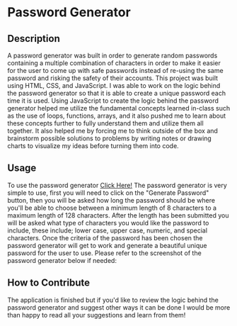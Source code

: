 # Password Generator

## Description
A password generator was built in order to generate random passwords containing a multiple combination of characters in order to make it easier for the user to 
come up with safe passwords instead of re-using the same password and risking the safety of their accounts. 
This project was built using HTML, CSS, and JavaScript. I was able to work on the logic behind the password generator so that it is able to create a unique password 
each time it is used. Using JavaScript to create the logic behind the password generator helped me utilize the fundamental concepts learned in-class such as the use of loops, functions, arrays, and it also pushed me to learn about these concepts further to fully understand them and utilize them all together. It also helped me by forcing me to think outside of the box and brainstorm possible solutions to problems by writing notes or drawing charts to visualize my ideas before turning them into code. 

## Usage
To use the password generator [Click Here!](https://renfunny.github.io/password-generator/) The password generator is very simple to use, first you will need to click on the "Generate Password" button, then you will be asked how long the password should be where you'll be able to choose between a minimum length of 8 characters to a maximum length of 128 characters. After the length has been submitted you will be asked what type of characters you would like the password to include, these include; lower case, upper case, numeric, and special characters. Once the criteria of the password has been chosen the password generator will get to work and generate a beautiful unique password for the user to use.
Please refer to the screenshot of the password generator below if needed: 

## How to Contribute
The application is finished but if you'd like to review the logic behind the password generator and suggest other ways it can be done I would be more than happy to read all your suggestions and learn from them!
